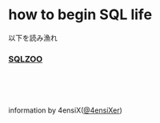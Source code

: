 # how to begin SQL life
以下を読み漁れ

### [SQLZOO](https://sqlzoo.net/wiki/SQL_Tutorial)


<br><br><br><br>information by 4ensiX([@4ensiXer](https://twitter.com/4ensixer))
<!--stackedit_data:
eyJoaXN0b3J5IjpbMTA2NjIyNzIxMV19
-->